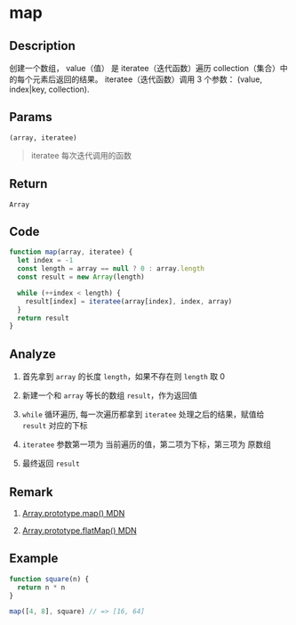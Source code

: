 # map 

## Description 
创建一个数组， value（值） 是 iteratee（迭代函数）遍历 collection（集合）中的每个元素后返回的结果。 iteratee（迭代函数）调用 3 个参数：
(value, index|key, collection).
## Params
`(array, iteratee)`
> iteratee 每次迭代调用的函数
>

## Return
`Array`

## Code
```js
function map(array, iteratee) {
  let index = -1
  const length = array == null ? 0 : array.length
  const result = new Array(length)

  while (++index < length) {
    result[index] = iteratee(array[index], index, array)
  }
  return result
}

```
## Analyze
1. 首先拿到 `array` 的长度 `length`，如果不存在则 `length` 取 0
   
2. 新建一个和 `array` 等长的数组 `result`，作为返回值
3. `while` 循环遍历, 每一次遍历都拿到 `iteratee` 处理之后的结果，赋值给 `result` 对应的下标
4. `iteratee` 参数第一项为 当前遍历的值，第二项为下标，第三项为 原数组
5. 最终返回 `result`
## Remark
1. [Array.prototype.map() MDN](https://developer.mozilla.org/zh-CN/docs/Web/JavaScript/Reference/Global_Objects/Array/map)
   
2. [Array.prototype.flatMap() MDN](https://developer.mozilla.org/zh-CN/docs/Web/JavaScript/Reference/Global_Objects/Array/flatMap)

## Example
```js
function square(n) {
  return n * n
}

map([4, 8], square) // => [16, 64]
```
